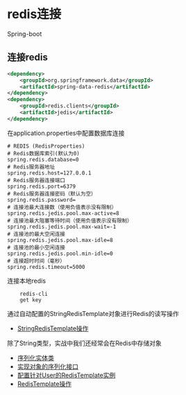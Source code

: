 #  redis连接
Spring-boot

## 连接redis
```xml
<dependency>
	<groupId>org.springframework.data</groupId>
	<artifactId>spring-data-redis</artifactId>
</dependency>
<dependency>
	<groupId>redis.clients</groupId>
	<artifactId>jedis</artifactId>
</dependency>
```
在application.properties中配置数据库连接

```properties
# REDIS (RedisProperties)
# Redis数据库索引(默认为0)
spring.redis.database=0
# Redis服务器地址
spring.redis.host=127.0.0.1
# Redis服务器连接端口
spring.redis.port=6379
# Redis服务器连接密码（默认为空）
spring.redis.password=
# 连接池最大连接数（使用负值表示没有限制）
spring.redis.jedis.pool.max-active=8
# 连接池最大阻塞等待时间（使用负值表示没有限制）
spring.redis.jedis.pool.max-wait=-1
# 连接池的最大空闲连接
spring.redis.jedis.pool.max-idle=8
# 连接池的最小空闲连接
spring.redis.jedis.pool.min-idle=0
# 连接超时时间（毫秒）
spring.redis.timeout=5000
```
连接本地redis
```command
	redis-cli
	get key
```

通过自动配置的StringRedisTemplate对象进行Redis的读写操作
- [StringRedisTemplate操作](https://github.com/gpnine/java-study/blob/master/spring-boot1/src/test/java/com/example/springboot1/RedisTests.java)

除了String类型，实战中我们还经常会在Redis中存储对象
- [序列化实体类](https://github.com/gpnine/java-study/blob/master/spring-boot1/src/main/java/com/example/springboot1/domain/User.java)
- [实现对象的序列化接口](https://github.com/gpnine/java-study/blob/master/spring-boot1/src/main/java/com/example/springboot1/RedisObjectSerializer.java)
- [配置针对User的RedisTemplate实例](https://github.com/gpnine/java-study/blob/master/spring-boot1/src/main/java/com/example/springboot1/RedisConfig.java)
- [RedisTemplate操作](https://github.com/gpnine/java-study/blob/master/spring-boot1/src/test/java/com/example/springboot1/RedisObjectTests.java)